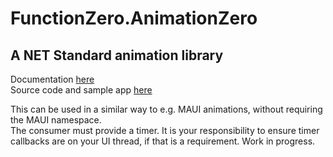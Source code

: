 # FunctionZero.AnimationZero

## A NET Standard animation library

Documentation [here](https://functionzero.gitbook.io/)  
Source code and sample app [here](https://github.com/Keflon/FunctionZero)

This can be used in a similar way to e.g. MAUI animations, without requiring the MAUI namespace.  
The consumer must provide a timer. It is your responsibility to ensure timer callbacks are on your UI thread, if that is a requirement. 
Work in progress.